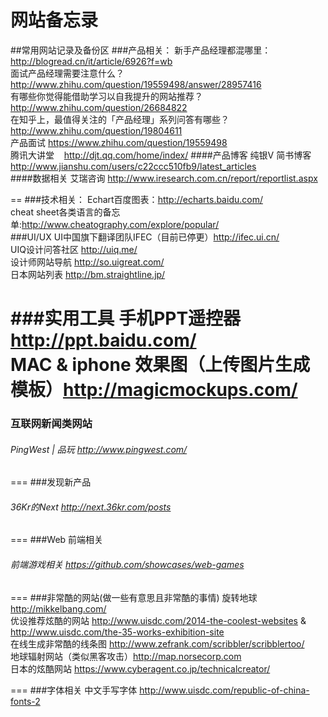 网站备忘录
=======

##常用网站记录及备份区
###产品相关：
新手产品经理都混哪里：http://blogread.cn/it/article/6926?f=wb
<br>
面试产品经理需要注意什么？http://www.zhihu.com/question/19559498/answer/28957416
<br>
有哪些你觉得能借助学习以自我提升的网站推荐？http://www.zhihu.com/question/26684822
<br>
在知乎上，最值得关注的「产品经理」系列问答有哪些？http://www.zhihu.com/question/19804611
<br>
产品面试 https://www.zhihu.com/question/19559498
<br>
腾讯大讲堂 &nbsp;&nbsp;&nbsp;http://djt.qq.com/home/index/
####产品博客
纯银V 简书博客  http://www.jianshu.com/users/c22ccc510fb9/latest_articles 
<br>
####数据相关
艾瑞咨询 http://www.iresearch.com.cn/report/reportlist.aspx

==
###技术相关：
Echart百度图表：http://echarts.baidu.com/
<br>
cheat sheet各类语言的备忘单:http://www.cheatography.com/explore/popular/
<br>
###UI/UX
UI中国旗下翻译团队IFEC（目前已停更）http://ifec.ui.cn/  <br>
UIQ设计问答社区 http://uiq.me/ <br>
设计师网站导航 http://so.uigreat.com/ <br>
日本网站列表 http://bm.straightline.jp/ <br>

###实用工具
手机PPT遥控器 http://ppt.baidu.com/<br>
MAC & iphone 效果图（上传图片生成模板）http://magicmockups.com/
<br>
===
### 互联网新闻类网站
###### PingWest | 品玩 http://www.pingwest.com/ <br>
===
###发现新产品
###### 36Kr的Next http://next.36kr.com/posts <br>
===
###Web 前端相关
###### 前端游戏相关 https://github.com/showcases/web-games <br>
===
###非常酷的网站(做一些有意思且非常酷的事情) 
旋转地球 http://mikkelbang.com/ <br>
优设推荐炫酷的网站 http://www.uisdc.com/2014-the-coolest-websites  &  http://www.uisdc.com/the-35-works-exhibition-site<br>
在线生成非常酷的线条图 http://www.zefrank.com/scribbler/scribblertoo/ <br>
地球辐射网站（类似黑客攻击）http://map.norsecorp.com <br>
日本的炫酷网站 https://www.cyberagent.co.jp/technicalcreator/ <br>

===
###字体相关
中文手写字体 http://www.uisdc.com/republic-of-china-fonts-2
